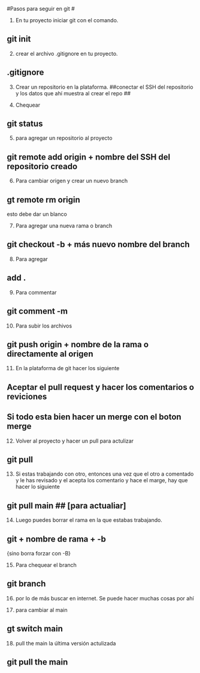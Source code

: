#Pasos para seguir en git #

1. En tu proyecto iniciar git con el comando.
## git init ##

2. crear el archivo .gitignore en tu proyecto.
## .gitignore ##

3. Crear un repositorio en la plataforma.
##conectar el SSH del repositorio y los datos que ahí muestra al crear el repo ##

4. Chequear
## git status ##

5. para agregar un repositorio al proyecto
## git remote add origin + nombre del SSH del repositorio creado ##

6. Para cambiar origen y crear un nuevo branch
## gt remote rm origin ##
esto debe dar un blanco

7. Para agregar una nueva rama o branch
## git checkout -b + más nuevo nombre del branch ##

8. Para agregar
## add . ##

9. Para commentar
## git comment -m ##

10. Para subir los archivos
## git push origin + nombre de la rama o directamente al origen ##

11. En la plataforma de git hacer los siguiente
## Aceptar el pull request y hacer los comentarios o reviciones ##
## Si todo esta bien hacer un merge con el boton merge ##

12. Volver al proyecto y hacer un pull para actulizar
## git pull ##

13. Si estas trabajando con otro, entonces una vez que el otro a comentado y le has revisado y el
    acepta los comentario y hace el marge, hay que hacer lo siguiente
## git pull main ## [para actualiar]

14. Luego puedes borrar el rama en la que estabas trabajando.
## git + nombre de rama + -b ##
{sino borra forzar con -B}

15. Para chequear el branch
## git branch ##

16. por lo de más buscar en internet. Se puede hacer muchas cosas por ahí

17. para cambiar al main
## gt switch main ##

18. pull the main la última versión actulizada
## git pull the main ##
